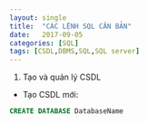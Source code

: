 ```yaml
---
layout: single
title:  "CÁC LỆNH SQL CĂN BẢN"
date:   2017-09-05
categories: [SQL]
tags: [CSDL,DBMS,SQL,SQL server]
---
```

1. Tạo và quản lý CSDL
 * Tạo CSDL mới:
 ```sql
 CREATE DATABASE DatabaseName
 ```